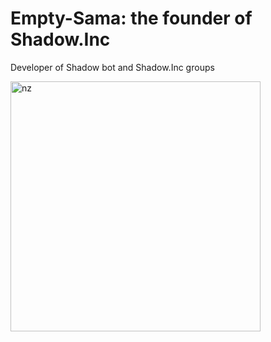 <h1>Empty-Sama: the founder of Shadow.Inc</h1>

Developer of Shadow bot and Shadow.Inc groups

<img src="https://telegra.ph/file/fd68d3e4c3fa54c994c33.jpg" alt="nz" width="400"/>
